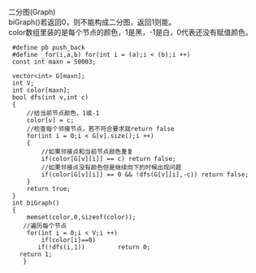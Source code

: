 二分图(Graph)      
biGraph()若返回0，则不能构成二分图，返回1则能。  
color数组里装的是每个节点的颜色，1是黑，-1是白，0代表还没有赋值颜色。      

     #define pb push_back
     #define _for(i,a,b) for(int i = (a);i < (b);i ++)
     const int maxn = 50003; 

     vector<int> G[maxn];
     int V;
     int color[maxn];
     bool dfs(int v,int c)
     {
         //给当前节点颜色，1或-1 
         color[v] = c;
         //检查每个邻接节点，若不符合要求就return false 
         for(int i = 0;i < G[v].size();i ++)
         {
             //如果邻接点和当前节点颜色重复 
             if(color[G[v][i]] == c) return false;
             //如果邻接点没有颜色但是继续向下的时候出现问题 
             if(color[G[v][i]] == 0 && !dfs(G[v][i],-c)) return false;
         }
         return true;
     }
     int biGraph()
     {
         memset(color,0,sizeof(color));
        //遍历每个节点 
         for(int i = 0;i < V;i ++)
             if(color[i]==0)
            if(!dfs(i,1))         return 0;
       return 1;
        }
